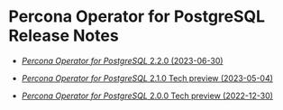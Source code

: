# Percona Operator for PostgreSQL Release Notes

* [*Percona Operator for PostgreSQL* 2.2.0 (2023-06-30)](Kubernetes-Operator-for-PostgreSQL-RN2.2.0.md)

* [*Percona Operator for PostgreSQL* 2.1.0 Tech preview (2023-05-04)](Kubernetes-Operator-for-PostgreSQL-RN2.1.0.md)

* [*Percona Operator for PostgreSQL* 2.0.0 Tech preview (2022-12-30)](Kubernetes-Operator-for-PostgreSQL-RN2.0.0.md)
